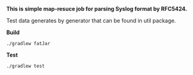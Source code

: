 **This is simple map-resuce job for parsing Syslog format by RFC5424.**

Test data generates by generator that can be found in util package. 

**Build**

```./gradlew fatJar```

**Test**

```./gradlew test```

